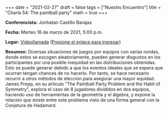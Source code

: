 +++
date      = "2021-02-27"
draft     = false
tags      = ["Nuestro Encuentro"]
title     = "Charla 54: The paintball party"
math      = true
+++

**Conferencista:** Jonhatan Castillo Barajas

**Fecha:** Martes 16 de marzo de 2021, 5:00 p.m.

**Lugar:** [Videollamada](https://meet.google.com/izy-pzig-pbf)  ([Presione el enlace para ingresar](https://meet.google.com/izy-pzig-pbf))

**Resumen**: Diversas situaciones de juegos por equipos con varias rondas, donde estos se escogen aleatoriamente, pueden generar disgustos en los participantes por una posible inequidad en las distribuciones obtenidas. Esto se puede generar debido a que los eventos ideales que se espera que ocurran tengan chances de no hacerlo. Por tanto, se hace necesario recurrir a otros métodos de elección para asegurar una mayor equidad. James Propp, en su artículo "The Paintball Party Problem and the Habit of Symmetry", explora el caso de 8 jugadores divididos en dos equipos, haciendo uso de herramientas de la geometría y el álgebra, y expone la relación que existe entre este problema visto de una forma general con la Conjetura de Hadamard.
